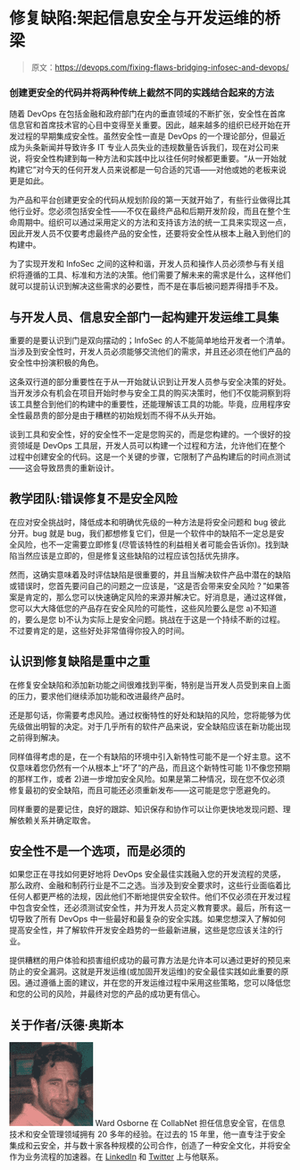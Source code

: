 # 修复缺陷:架起信息安全与开发运维的桥梁

> 原文：<https://devops.com/fixing-flaws-bridging-infosec-and-devops/>

### 创建更安全的代码并将两种传统上截然不同的实践结合起来的方法

随着 DevOps 在包括金融和政府部门在内的垂直领域的不断扩张，安全性在首席信息官和首席技术官的心目中变得至关重要。因此，越来越多的组织已经开始在开发过程的早期集成安全性。虽然安全性一直是 DevOps 的一个理论部分，但最近成为头条新闻并导致许多 IT 专业人员失业的违规数量告诉我们，现在对公司来说，将安全性构建到每一种方法和实践中比以往任何时候都更重要。“从一开始就构建它”对今天的任何开发人员来说都是一句合适的咒语——对他或她的老板来说更是如此。

为产品和平台创建更安全的代码从规划阶段的第一天就开始了，有些行业做得比其他行业好。您必须包括安全性——不仅在最终产品和后期开发阶段，而且在整个生命周期中。组织可以通过采用定义的方法和支持该方法的统一工具来实现这一点，因此开发人员不仅要考虑最终产品的安全性，还要将安全性从根本上融入到他们的构建中。

为了实现开发和 InfoSec 之间的这种和谐，开发人员和操作人员必须参与有关组织将遵循的工具、标准和方法的决策。他们需要了解未来的需求是什么，这样他们就可以提前认识到解决这些需求的必要性，而不是在事后被问题弄得措手不及。

## 与开发人员、信息安全部门一起构建开发运维工具集

重要的是要认识到门是双向摆动的；InfoSec 的人不能简单地给开发者一个清单。当涉及到安全性时，开发人员必须能够交流他们的需求，并且还必须在他们产品的安全性中扮演积极的角色。

这条双行道的部分重要性在于从一开始就认识到让开发人员参与安全决策的好处。当开发涉众有机会在项目开始时参与安全工具的购买决策时，他们不仅能洞察到将该工具整合到他们的构建中的重要性，还能理解该工具的功能。毕竟，应用程序安全性最昂贵的部分是由于糟糕的初始规划而不得不从头开始。

谈到工具和安全性，好的安全性不一定是您购买的，而是您构建的。一个很好的投资领域是 DevOps 工具层，开发人员可以构建一个过程和方法，允许他们在整个过程中创建安全的代码。这是一个关键的步骤，它限制了产品构建后的时间点测试——这会导致昂贵的重新设计。

## 教学团队:错误修复不是安全风险

在应对安全挑战时，降低成本和明确优先级的一种方法是将安全问题和 bug 彼此分开。bug 就是 bug，我们都想修复它们，但是一个软件中的缺陷不一定总是安全风险，也不一定需要立即修复(尽管该特性的利益相关者可能会告诉你)。找到缺陷当然应该是立即的，但是修复这些缺陷的过程应该包括优先排序。

然而，这确实意味着及时评估缺陷是很重要的，并且当解决软件产品中潜在的缺陷或错误时，您首先要问自己的问题之一应该是，“这是否会带来安全风险？”如果答案是肯定的，那么您可以快速确定风险的来源并解决它。好消息是，通过这样做，您可以大大降低您的产品存在安全风险的可能性，这些风险要么是您 a)不知道的，要么是您 b)不认为实际上是安全问题。挑战在于这是一个持续不断的过程。不过要肯定的是，这些好处非常值得你投入的时间。

## 认识到修复缺陷是重中之重

在修复安全缺陷和添加新功能之间很难找到平衡，特别是当开发人员受到来自上面的压力，要求他们继续添加功能和改进最终产品时。

还是那句话，你需要考虑风险。通过权衡特性的好处和缺陷的风险，您将能够为优先级做出明智的决定。对于几乎所有的软件产品来说，安全缺陷应该在新功能出现之前得到解决。

同样值得考虑的是，在一个有缺陷的环境中引入新特性可能不是一个好主意。这不仅意味着您仍然有一个从根本上“坏了”的产品，而且这个新特性可能 1)不像您预期的那样工作，或者 2)进一步增加安全风险。如果是第二种情况，现在您不仅必须修复最初的安全缺陷，而且可能还必须重新发布——这可能是您宁愿避免的。

同样重要的是要记住，良好的跟踪、知识保存和协作可以让你更快地发现问题、理解依赖关系并确定取舍。

## 安全性不是一个选项，而是必须的

如果您正在寻找如何更好地将 DevOps 安全最佳实践融入您的开发流程的灵感，那么政府、金融和制药行业是不二之选。当涉及到安全要求时，这些行业面临着比任何人都更严格的法规，因此他们不断地提供安全软件。他们不仅必须在开发过程中包含安全性，还必须测试安全性，并为开发人员定义教育要求。最后，所有这一切导致了所有 DevOps 中一些最好和最复杂的安全实践。如果您想深入了解如何提高安全性，并了解软件开发安全趋势的一些最新进展，这些是您应该关注的行业。

提供糟糕的用户体验和损害组织成功的最可靠方法是允许本可以通过更好的预见来防止的安全漏洞。这就是开发运维(或加固开发运维)的安全最佳实践如此重要的原因。通过遵循上面的建议，并在您的开发运维过程中采用这些策略，您可以降低您和您的公司的风险，并最终对您的产品的成功更有信心。

## 关于作者/沃德·奥斯本

![wardosborne](img/a57ec446a7771c65e43291dff4f2846e.png) Ward Osborne 在 CollabNet 担任信息安全官，在信息技术和安全管理领域拥有 20 多年的经验。在过去的 15 年里，他一直专注于安全集成和云安全，并与数十家各种规模的公司合作，创造了一种安全文化，并将安全作为业务流程的加速器。在 [LinkedIn](https://www.linkedin.com/in/wardosborne) 和 [Twitter](https://www.twitter.com/WardOsborne) 上与他联系。